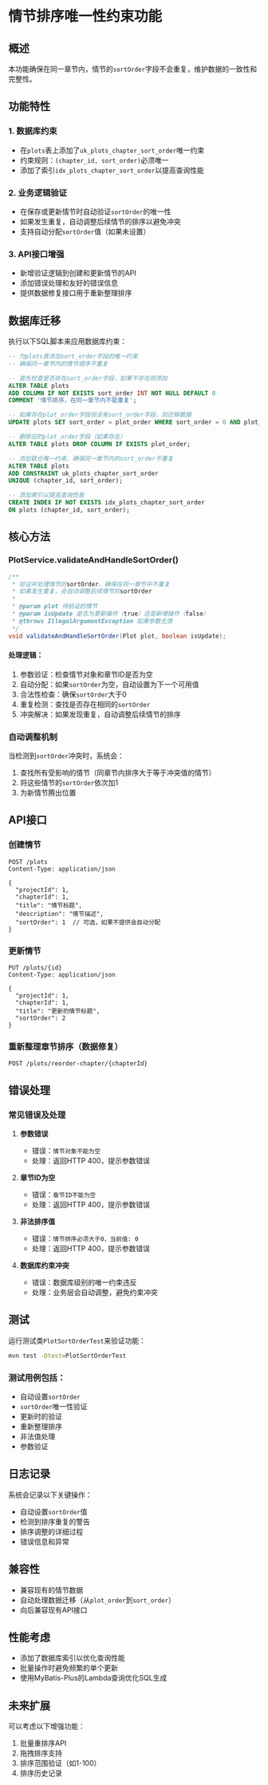 # 情节排序唯一性约束功能

## 概述

本功能确保在同一章节内，情节的`sortOrder`字段不会重复，维护数据的一致性和完整性。

## 功能特性

### 1. 数据库约束
- 在`plots`表上添加了`uk_plots_chapter_sort_order`唯一约束
- 约束规则：`(chapter_id, sort_order)`必须唯一
- 添加了索引`idx_plots_chapter_sort_order`以提高查询性能

### 2. 业务逻辑验证
- 在保存或更新情节时自动验证`sortOrder`的唯一性
- 如果发生重复，自动调整后续情节的排序以避免冲突
- 支持自动分配`sortOrder`值（如果未设置）

### 3. API接口增强
- 新增验证逻辑到创建和更新情节的API
- 添加错误处理和友好的错误信息
- 提供数据修复接口用于重新整理排序

## 数据库迁移

执行以下SQL脚本来应用数据库约束：

```sql
-- 为plots表添加sort_order字段的唯一约束
-- 确保同一章节内的情节顺序不重复

-- 首先检查是否存在sort_order字段，如果不存在则添加
ALTER TABLE plots 
ADD COLUMN IF NOT EXISTS sort_order INT NOT NULL DEFAULT 0 
COMMENT '情节排序，在同一章节内不能重复';

-- 如果存在plot_order字段但没有sort_order字段，则迁移数据
UPDATE plots SET sort_order = plot_order WHERE sort_order = 0 AND plot_order IS NOT NULL;

-- 删除旧的plot_order字段（如果存在）
ALTER TABLE plots DROP COLUMN IF EXISTS plot_order;

-- 添加联合唯一约束，确保同一章节内的sort_order不重复
ALTER TABLE plots 
ADD CONSTRAINT uk_plots_chapter_sort_order 
UNIQUE (chapter_id, sort_order);

-- 添加索引以提高查询性能
CREATE INDEX IF NOT EXISTS idx_plots_chapter_sort_order 
ON plots (chapter_id, sort_order);
```

## 核心方法

### PlotService.validateAndHandleSortOrder()

```java
/**
 * 验证并处理情节的sortOrder，确保在同一章节中不重复
 * 如果发生重复，会自动调整后续情节的sortOrder
 *
 * @param plot 待验证的情节
 * @param isUpdate 是否为更新操作（true）还是新增操作（false）
 * @throws IllegalArgumentException 如果参数无效
 */
void validateAndHandleSortOrder(Plot plot, boolean isUpdate);
```

#### 处理逻辑：
1. 参数验证：检查情节对象和章节ID是否为空
2. 自动分配：如果`sortOrder`为空，自动设置为下一个可用值
3. 合法性检查：确保`sortOrder`大于0
4. 重复检测：查找是否存在相同的`sortOrder`
5. 冲突解决：如果发现重复，自动调整后续情节的排序

### 自动调整机制

当检测到`sortOrder`冲突时，系统会：
1. 查找所有受影响的情节（同章节内排序大于等于冲突值的情节）
2. 将这些情节的`sortOrder`依次加1
3. 为新情节腾出位置

## API接口

### 创建情节
```http
POST /plots
Content-Type: application/json

{
  "projectId": 1,
  "chapterId": 1,
  "title": "情节标题",
  "description": "情节描述",
  "sortOrder": 1  // 可选，如果不提供会自动分配
}
```

### 更新情节
```http
PUT /plots/{id}
Content-Type: application/json

{
  "projectId": 1,
  "chapterId": 1,
  "title": "更新的情节标题",
  "sortOrder": 2
}
```

### 重新整理章节排序（数据修复）
```http
POST /plots/reorder-chapter/{chapterId}
```

## 错误处理

### 常见错误及处理

1. **参数错误**
   - 错误：`情节对象不能为空`
   - 处理：返回HTTP 400，提示参数错误

2. **章节ID为空**
   - 错误：`章节ID不能为空`
   - 处理：返回HTTP 400，提示参数错误

3. **非法排序值**
   - 错误：`情节排序必须大于0，当前值: 0`
   - 处理：返回HTTP 400，提示参数错误

4. **数据库约束冲突**
   - 错误：数据库级别的唯一约束违反
   - 处理：业务层会自动调整，避免约束冲突

## 测试

运行测试类`PlotSortOrderTest`来验证功能：

```bash
mvn test -Dtest=PlotSortOrderTest
```

### 测试用例包括：
- 自动设置`sortOrder`
- `sortOrder`唯一性验证
- 更新时的验证
- 重新整理排序
- 非法值处理
- 参数验证

## 日志记录

系统会记录以下关键操作：
- 自动设置`sortOrder`值
- 检测到排序重复的警告
- 排序调整的详细过程
- 错误信息和异常

## 兼容性

- 兼容现有的情节数据
- 自动处理数据迁移（从`plot_order`到`sort_order`）
- 向后兼容现有API接口

## 性能考虑

- 添加了数据库索引以优化查询性能
- 批量操作时避免频繁的单个更新
- 使用MyBatis-Plus的Lambda查询优化SQL生成

## 未来扩展

可以考虑以下增强功能：
1. 批量重排序API
2. 拖拽排序支持
3. 排序范围验证（如1-100）
4. 排序历史记录 